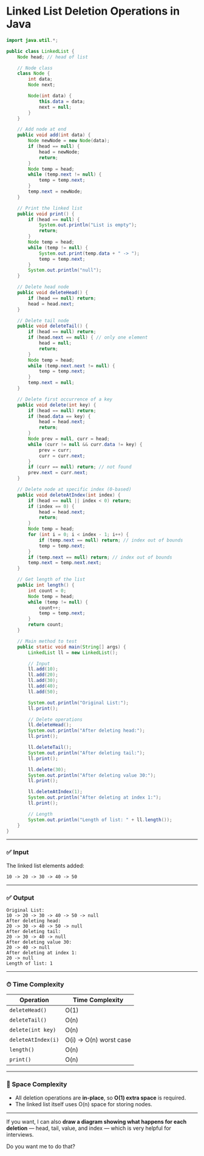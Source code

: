 
# Linked List Deletion Operations in Java

```java
import java.util.*;

public class LinkedList {
    Node head; // head of list

    // Node class
    class Node {
        int data;
        Node next;

        Node(int data) {
            this.data = data;
            next = null;
        }
    }

    // Add node at end
    public void add(int data) {
        Node newNode = new Node(data);
        if (head == null) {
            head = newNode;
            return;
        }
        Node temp = head;
        while (temp.next != null) {
            temp = temp.next;
        }
        temp.next = newNode;
    }

    // Print the linked list
    public void print() {
        if (head == null) {
            System.out.println("List is empty");
            return;
        }
        Node temp = head;
        while (temp != null) {
            System.out.print(temp.data + " -> ");
            temp = temp.next;
        }
        System.out.println("null");
    }

    // Delete head node
    public void deleteHead() {
        if (head == null) return;
        head = head.next;
    }

    // Delete tail node
    public void deleteTail() {
        if (head == null) return;
        if (head.next == null) { // only one element
            head = null;
            return;
        }
        Node temp = head;
        while (temp.next.next != null) {
            temp = temp.next;
        }
        temp.next = null;
    }

    // Delete first occurrence of a key
    public void delete(int key) {
        if (head == null) return;
        if (head.data == key) {
            head = head.next;
            return;
        }
        Node prev = null, curr = head;
        while (curr != null && curr.data != key) {
            prev = curr;
            curr = curr.next;
        }
        if (curr == null) return; // not found
        prev.next = curr.next;
    }

    // Delete node at specific index (0-based)
    public void deleteAtIndex(int index) {
        if (head == null || index < 0) return;
        if (index == 0) {
            head = head.next;
            return;
        }
        Node temp = head;
        for (int i = 0; i < index - 1; i++) {
            if (temp.next == null) return; // index out of bounds
            temp = temp.next;
        }
        if (temp.next == null) return; // index out of bounds
        temp.next = temp.next.next;
    }

    // Get length of the list
    public int length() {
        int count = 0;
        Node temp = head;
        while (temp != null) {
            count++;
            temp = temp.next;
        }
        return count;
    }

    // Main method to test
    public static void main(String[] args) {
        LinkedList ll = new LinkedList();

        // Input
        ll.add(10);
        ll.add(20);
        ll.add(30);
        ll.add(40);
        ll.add(50);

        System.out.println("Original List:");
        ll.print();

        // Delete operations
        ll.deleteHead();
        System.out.println("After deleting head:");
        ll.print();

        ll.deleteTail();
        System.out.println("After deleting tail:");
        ll.print();

        ll.delete(30);
        System.out.println("After deleting value 30:");
        ll.print();

        ll.deleteAtIndex(1);
        System.out.println("After deleting at index 1:");
        ll.print();

        // Length
        System.out.println("Length of list: " + ll.length());
    }
}
````

---

### ✅ Input

The linked list elements added:

```
10 -> 20 -> 30 -> 40 -> 50
```

---

### ✅ Output

```
Original List:
10 -> 20 -> 30 -> 40 -> 50 -> null
After deleting head:
20 -> 30 -> 40 -> 50 -> null
After deleting tail:
20 -> 30 -> 40 -> null
After deleting value 30:
20 -> 40 -> null
After deleting at index 1:
20 -> null
Length of list: 1
```

---

### ⏱ Time Complexity

| Operation          | Time Complexity        |
| ------------------ | ---------------------- |
| `deleteHead()`     | O(1)                   |
| `deleteTail()`     | O(n)                   |
| `delete(int key)`  | O(n)                   |
| `deleteAtIndex(i)` | O(i) → O(n) worst case |
| `length()`         | O(n)                   |
| `print()`          | O(n)                   |

---

### 🧠 Space Complexity

* All deletion operations are **in-place**, so **O(1) extra space** is required.
* The linked list itself uses O(n) space for storing nodes.

---

If you want, I can also **draw a diagram showing what happens for each deletion** — head, tail, value, and index — which is very helpful for interviews.

Do you want me to do that?
